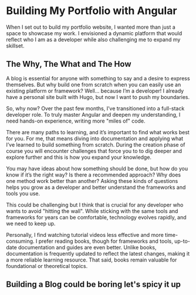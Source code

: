 # Building My Portfolio with Angular

When I set out to build my portfolio website, I wanted more than just a space to showcase my work. I envisioned a dynamic platform that would reflect who I am as a developer while also challenging me to expand my skillset. 

## The Why, The What and The How

A blog is essential for anyone with something to say and a desire to express themselves. But why build one from scratch when you can easily use an existing platform or framework?
Well… because I’m a developer! I already have a personal site built with Hugo, but now I want to push my boundaries.

So, why now? Over the past few months, I’ve transitioned into a full-stack developer role. To truly master Angular and deepen my understanding, I need hands-on experience, writing more "miles of" code.

There are many paths to learning, and it’s important to find what works best for you. For me, that means diving into documentation and applying what I’ve learned to build something from scratch. During the creation phase of course you will encounter challenges that force you to to dig deeper and explore further and this is how you expand your knowledge.

You may have ideas about how something should be done, but how do you know if it’s the right way? Is there a recommended approach? Why does one method work better than another? Asking these kinds of questions helps you grow as a developer and better understand the frameworks and tools you use.

This could be challenging but I think that is crucial for any developer who wants to avoid "hitting the wall". While sticking with the same tools and frameworks for years can be comfortable, technology evolves rapidly, and we need to keep up.

Personally, I find watching tutorial videos less effective and more time-consuming. I prefer reading books, though for frameworks and tools, up-to-date documentation and guides are even better. Unlike books, documentation is frequently updated to reflect the latest changes, making it a more reliable learning resource. That said, books remain valuable for foundational or theoretical topics.


## Building a Blog could be boring let's spicy it up

